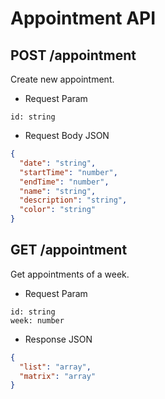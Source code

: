 # Appointment API

## POST /appointment

Create new appointment.

* Request Param
```
id: string
```

* Request Body JSON
```json
{
  "date": "string",
  "startTime": "number",
  "endTime": "number",
  "name": "string",
  "description": "string",
  "color": "string"
}
```

## GET /appointment

Get appointments of a week.

* Request Param
```
id: string
week: number
```

* Response JSON
```json
{
  "list": "array",
  "matrix": "array"
}
```

